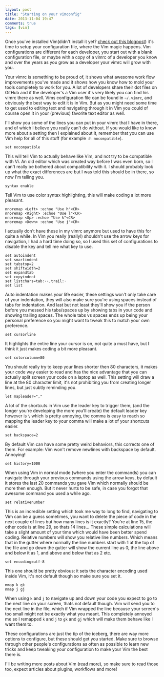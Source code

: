 ```yaml
---
layout: post
title: "Starting on your vimconfig"
date: 2013-11-04 19:47
comments: true
tags: [vim]
---
```


Once you've installed Vim(didn't install it yet?
[check out this blogpost](/blog/2013/11/03/getting-started-with-vim/)) it's time
to setup your configuration file, where the Vim magic happens. Vim
configurations are different for each developer, you start out with a blank
configuration file, or maybe with a copy of a vimrc of a developer you know and
over the years as you grow as a developer your vimrc will grow with you.

<!-- more -->

Your vimrc is something to be proud of, it shows what awesome work flow
improvements you've made and it shows how you know how to mold your tools
completely to work for you. A lot of developers share their dot files on GitHub
and if the developer's a Vim user it's very likely you can find his vimrc there
as well. Vims configuration file can be found in `~/.vimrc`, and obviously the
best way to edit it is in Vim. But as you might need some time to get used to
editing text and navigating through it in Vim you could of course open it in
your (previous) favorite text editor as well.

I'll show you some of the lines you can put in your vimrc that I have in there,
and of which I believe you really can't do without. If you would like to know
more about a setting then I explained about it, remember that you can use Vim
help for all of this stuff (for example `:h nocompatible`).

``` vim
set nocompatible
```
This will tell Vim to actually behave like Vim, and not try to be compatible
with Vi. An old editor which was created way before I was even born, so I can't
really be bothered about compatibility with it. I should probably look up what
the exact differences are but I was told this should be in there, so now I'm
telling you.

``` vim
syntax enable
```
Tell Vim to use color syntax highlighting, this will make coding a lot more
pleasant.

``` vim
nnoremap <Left> :echoe "Use h"<CR>
nnoremap <Right> :echoe "Use l"<CR>
nnoremap <Up> :echoe "Use k"<CR>
nnoremap <Down> :echoe "Use j"<CR>
```
I actually don't have these in my vimrc anymore but used to have this for quite
a while. In Vim you really (really!) shouldn't use the arrow keys for
navigation, I had a hard time doing so, so I used this set of configurations to
disable the key and tell me what key to use.

``` vim
set autoindent
set smartindent
set tabstop=2
set shiftwidth=2
set expandtab
set copyindent
set listchars=tab:··,trail:·
set list
```
Auto indentation makes your life easier, these settings won't only take care of
your indentation, they will also make sure you're using spaces instead of tabs
for indentation. And last but not least they'll show you if the person before
you messed his tabs/spaces up by showing tabs in your code and showing trailing
spaces. The whole tabs vs spaces ends up being your personal preference so you
might want to tweak this to match your own preference.

``` vim
set cursorline
```
It highlights the entire line your cursor is on, not quite a must have, but I
think it just makes coding a bit more pleasant.

``` vim
set colorcolumn=80
```
You should really try to keep your lines shorter then 80 characters, it makes
your code way easier to read and has the nice advantage that you can actually
split screen your code on a laptop as well. This setting will draw a line at the
80 character limit, it's not prohibiting you from creating longer lines, but
just subtly reminding you.


``` vim
let mapleader=","
```
A lot of the shortcuts in Vim use the leader key to trigger them, (and the longer
you're developing the more you'll create) the default leader key however is `\`
which is pretty annoying, the comma is easy to reach so mapping the leader key to
your comma will make a lot of your shortcuts easier.

``` vim
set backspace=2
```
By default Vim can have some pretty weird behaviors, this corrects one of them.
For example: Vim won't remove newlines with backspace by default. Annoying!

``` vim
set history=1000
```
When using Vim in normal mode (where you enter the commands) you can navigate
through your previous commands using the arrow keys, by default it stores the
last 20 commands you gave Vim which normally should be more then enough. But it
never hurts to be safe, in case you forgot that awesome command you used a while
ago.

``` vim
set relativenumber
```
This is an incredible setting which took me way to long to find, navigating to
Vim can be a guess sometimes, you want to delete the piece of code in the next
couple of lines but how many lines is it exactly? You're at line 15, the other
code is at line 29, so thats 14 lines... These simple calculations will take a
slight amount of your time which would have been better spend coding. Relative
numbers will show you relative line numbers. Which means that in the gutter
where normally the line numbers start with 1 at the top of the file and go down
the gutter will show the current line as 0, the line above and below it as 1,
and above and below that as 2 etc.

``` vim
set encoding=utf-8
```
This one should be pretty obvious: it sets the character encoding used inside
Vim, it's not default though so make sure you set it.

``` vim
nmap k gk
nmap j gj
```
When using `k` and `j` to navigate up and down your code you expect to go to the
next line on your screen, thats not default though. Vim will send you to the
next line in the file, which if Vim wrapped the line because your screen's too
small might not be exactly what you meant. This completely annoyed me so I
remapped `k` and `j` to `gk` and `gj` which will make them behave like I want
them to.

These configurations are just the tip of the iceberg, there are way more options
to configure, but these should get you started. Make sure to browse through
other people's configurations as often as possible to learn new tricks and keep
tweaking your configuration to make your Vim the best there is.

I'll be writing more posts about Vim ([read more](/blog/categories/vim/)), so
make sure to read those too, expect articles about plugins, workflows and more!


